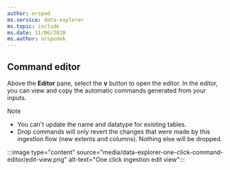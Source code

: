 ```yaml
---
author: orspod
ms.service: data-explorer
ms.topic: include
ms.date: 11/06/2020
ms.author: orspodek
---
```

## Command editor

 Above the **Editor** pane, select the **v** button to open the editor. In the editor, you can view and copy the automatic commands generated from your inputs. 

> [!NOTE]
> * You can't update the name and datatype for existing tables.
> * Drop commands will only revert the changes that were made by this ingestion flow (new extents and columns). Nothing else will be dropped.

:::image type="content" source="media/data-explorer-one-click-command-editor/edit-view.png" alt-text="One click ingestion edit view":::
